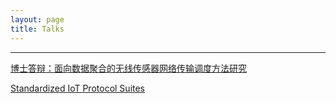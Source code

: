 ```yaml
---
layout: page
title: Talks
---
```

***

[博士答辩：面向数据聚合的无线传感器网络传输调度方法研究](http://slxiao.github.io/presentations/thesis_defense.pdf)

[Standardized IoT Protocol Suites](http://slxiao.github.io/presentations/standardized_IoT_protocol_suites.pdf)
